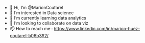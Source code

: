- 👋 Hi, I’m @MarionCoutarel
- 👀 I’m interested in Data science
- 🌱 I’m currently learning data analytics
- 💞️ I’m looking to collaborate on data viz
- 📫 How to reach me : https://www.linkedin.com/in/marion-huez-coutarel-b06b392/

<!---
MarionCoutarel/MarionCoutarel is a ✨ special ✨ repository because its `README.md` (this file) appears on your GitHub profile.
You can click the Preview link to take a look at your changes.
--->
